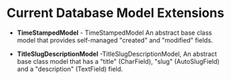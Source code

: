 # Current Database Model Extensions #

  * **TimeStampedModel** - TimeStampedModel An abstract base class model that provides self-managed "created" and "modified" fields.

  * **TitleSlugDescriptionModel** -TitleSlugDescriptionModel, An abstract base class model that has a "title" (CharField), "slug" (AutoSlugField) and a "description" (TextField) field.